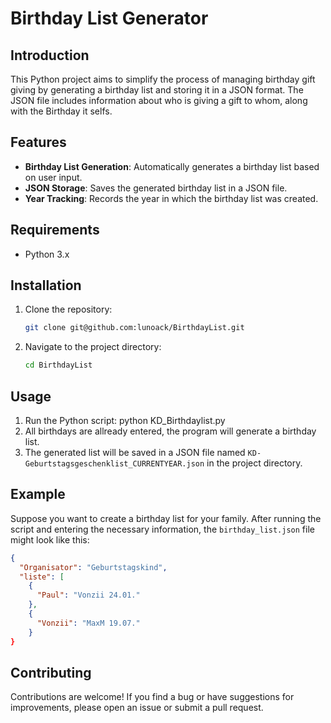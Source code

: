 # Birthday List Generator

## Introduction
This Python project aims to simplify the process of managing birthday gift giving by generating a birthday list and storing it in a JSON format. The JSON file includes information about who is giving a gift to whom, along with the Birthday it selfs.

## Features
- **Birthday List Generation**: Automatically generates a birthday list based on user input.
- **JSON Storage**: Saves the generated birthday list in a JSON file.
- **Year Tracking**: Records the year in which the birthday list was created.

## Requirements
- Python 3.x

## Installation
1. Clone the repository:
   ```bash
   git clone git@github.com:lunoack/BirthdayList.git
   ```
 
3. Navigate to the project directory:
    ```bash
    cd BirthdayList
    ```

## Usage
1. Run the Python script:
python KD_Birthdaylist.py
2. All birthdays are allready entered, the program will generate a birthday list.
4. The generated list will be saved in a JSON file named `KD-Geburtstagsgeschenklist_CURRENTYEAR.json` in the project directory.

## Example
Suppose you want to create a birthday list for your family. After running the script and entering the necessary information, the `birthday_list.json` file might look like this:
```json
{
  "Organisator": "Geburtstagskind",
  "liste": [
    {
      "Paul": "Vonzii 24.01."
    },
    {
      "Vonzii": "MaxM 19.07."
    }
}
```

## Contributing
Contributions are welcome! If you find a bug or have suggestions for improvements, please open an issue or submit a pull request.
